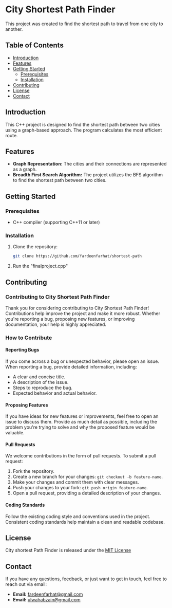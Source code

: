 # City Shortest Path Finder
This project was created to find the shortest path to travel from one city to another. 

## Table of Contents

- [Introduction](#introduction)
- [Features](#features)
- [Getting Started](#getting-started)
    - [Prerequisites](#prerequisites)
    - [Installation](#installation)
- [Contributing](#contributing)
- [License](#license)
- [Contact](#contact)

## Introduction

This C++ project is designed to find the shortest path between two cities using a graph-based approach. The program calculates the most efficient route.

## Features

- **Graph Representation:** The cities and their connections are represented as a graph.
- **Breadth First Search Algorithm:** The project utilizes the BFS algorithm to find the shortest path between two cities.

## Getting Started

### Prerequisites

- C++ compiler (supporting C++11 or later)

### Installation

1. Clone the repository:

   ```bash
   git clone https://github.com/fardeenfarhat/shortest-path
2. Run the "finalproject.cpp"

## Contributing

### Contributing to City Shortest Path Finder

Thank you for considering contributing to City Shortest Path Finder! Contributions help improve the project and make it more robust. Whether you're reporting a bug, proposing new features, or improving documentation, your help is highly appreciated.

### How to Contribute

#### Reporting Bugs

If you come across a bug or unexpected behavior, please open an issue. When reporting a bug, provide detailed information, including:

- A clear and concise title.
- A description of the issue.
- Steps to reproduce the bug.
- Expected behavior and actual behavior.

#### Proposing Features

If you have ideas for new features or improvements, feel free to open an issue to discuss them. Provide as much detail as possible, including the problem you're trying to solve and why the proposed feature would be valuable.

#### Pull Requests

We welcome contributions in the form of pull requests. To submit a pull request:

1. Fork the repository.
2. Create a new branch for your changes: `git checkout -b feature-name`.
3. Make your changes and commit them with clear messages.
4. Push your changes to your fork: `git push origin feature-name`.
5. Open a pull request, providing a detailed description of your changes.

#### Coding Standards

Follow the existing coding style and conventions used in the project. Consistent coding standards help maintain a clean and readable codebase.

## License

City shortest Path Finder is released under the [MIT License](LICENSE)

## Contact

If you have any questions, feedback, or just want to get in touch, feel free to reach out via email:
- **Email:** fardeenfarhat@gmail.com
- **Email:** ulwahabzain@gmail.com
